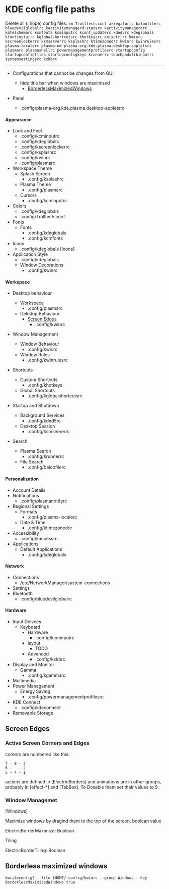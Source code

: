 # KDE config file paths

Delete all (i hope) config files: `rm Trolltech.conf
akregatorrc
baloofilerc
bluedevilglobalrc
kactivitymanagerd-statsrc
kactivitymanagerdrc
kateschemarc
kcmfonts
kcminputrc
kconf_updaterc
kded5rc
kdeglobals
kfontinstuirc
kglobalshortcutsrc
khotkeysrc
kmixctrlrc
kmixrc
kscreenlockerrc
ksmserverrc
ksplashrc
ktimezonedrc
kwinrc
kwinrulesrc
plasma-localerc
plasma-nm
plasma-org.kde.plasma.desktop-appletsrc
plasmarc
plasmashellrc
powermanagementprofilesrc
startupconfig
startupconfigfiles
startupconfigkeys
krunnerrc
touchpadxlibinputrc
systemsettingsrc
kxkbrc`

---
* Configurations that cannot be changes from GUI
  * hide title bar when windows are maximized
     * [BorderlessMaximizedWindows](#borderless-maximized-windows)


* Panel
  * .config/plasma-org.kde.plasma.desktop-appletsrc


#### Appearance
   * Look and Feel
      * .config/kcminputrc
      * .config/kdeglobals
      * .config/kscreenlockerrc
      * .config/ksplashrc
      * .config/kwinrc
     * .config/plasmarc
   * Workspace Theme
      * Splash Screen
         * .config/ksplashrc
      * Plasma Theme
         * .config/plasmarc
      * Cursors
         * .config/kcminputrc
   * Colors
       * .config/kdeglobals
       * .config/Trolltech.conf
   * Fonts
      * Fonts
         * .config/kdeglobals
         * .config/kcmfonts
   * Icons
      * .config/kdeglobals [Icons]
   * Application Style
      * .config/kdeglobals
      * Window Decorations
         * .config/kwinrc
#### Workspace
   * Desktop behaviour
      * Workspace
         * .config/plasmarc
      * Dekstop Behaviour
         * [Screen Edges](#screen-edges)
            * .config/kwinrc
   * Window Management
      * Window  Behaviour
         * .config/kwnirc
      * Window Rules
         * .config/kwinrulesrc

   * Shortcuts
      * Custom Shortcuts
         * .config/khotkeys
      * Global Shortcuts
         * .config/kglobalshortcutsrc
   * Startup and Shutdown
      * Background Services
          *  .config/kded5rc
       * Desktop Session
          * .config/ksmserverrc
   * Search
      * Plasma Search
         * .config/krunnerrc
      * File Search
         * .config/baloofilerc
#### Personalization
   * Account Details
   * Notifications
      * .config/plasmanotifyrc
   * Regional Settings
      * Formats
         * .config/plasma-localerc
      * Date & Time
         * .config/ktimezonedrc
   * Accessibility
      * .config/kaccessrc
   * Applications
      * Default Applications
         * .config/kdeglobals
#### Network
   * Connections
      * /etc/NetworkManager/system-connections
   * Settings
   * Bluetooth
      * .config/bluedevilglobalrc
#### Hardware
   * Input Deivces
      * Keyboard
         * Hardware
            * .config/kcminputrc
         * layout
            * TODO
         * Advanced
            * .config/kxkbrc
   * Display and Monitor
      * Gamma
         * .config/kgammarc
   * Multimedia
   * Power Management
      * Energy Saving
         * .config/powermanagementprofilesrc
   * KDE Connect
      * .config/kdeconnect
   * Removable Storage

## Screen Edges
### Active Screen Corners and Edges
corenrs are numbered like this:

```
7 - 8 - 3
6 -   - 2
5 - 4 - 1
```

actions are defined in [ElectricBorders] and animations are in other groups, probably in [effect-*] and [TabBox]. To Dosable them set their values to 9.

### Window Managemet
[Windows]

Maximize windows by dragind them to the top of the screen, boolean value

ElectricBorderMaximize: Boolean

Tiling

ElectricBorderTiling: Boolean

## Borderless maximized windows

`kwriteconfig5 --file $HOME/.config/kwinrc --group Windows --key BorderlessMaximizedWindows true`
